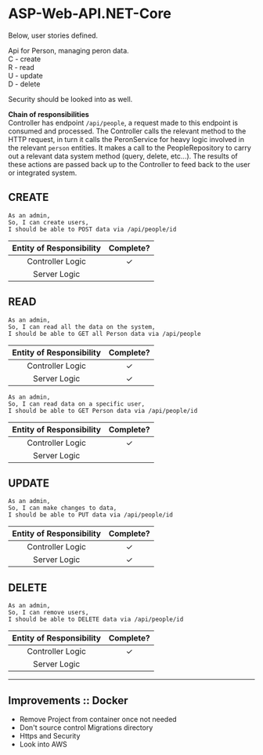 ﻿# ASP-Web-API.NET-Core

Below, user stories defined.

Api for Person, managing peron data.  
C - create  
R - read  
U - update  
D - delete  

Security should be looked into as well.

**Chain of responsibilities**  
Controller has endpoint `/api/people`, a request made to this endpoint is 
consumed and processed. The Controller calls the relevant method to the HTTP 
request, in turn it calls the PeronService for heavy logic involved in the 
relevant `person` entities. It makes a call to the PeopleRepository to carry 
out a relevant data system method (query, delete, etc...). The results of these 
actions are passed back up to the Controller to feed back to the user or 
integrated system.

## CREATE

```
As an admin,
So, I can create users,
I should be able to POST data via /api/people/id
```

|Entity of Responsibility|Complete?|
|:----------------------:|:-------:|
|Controller Logic|✓|
|Server Logic||

## READ

```
As an admin,
So, I can read all the data on the system,
I should be able to GET all Person data via /api/people
```

|Entity of Responsibility|Complete?|
|:----------------------:|:-------:|
|Controller Logic|✓|
|Server Logic|✓|

```
As an admin,
So, I can read data on a specific user,
I should be able to GET Person data via /api/people/id
```

|Entity of Responsibility|Complete?|
|:----------------------:|:-------:|
|Controller Logic|✓|
|Server Logic||

## UPDATE

```
As an admin,
So, I can make changes to data,
I should be able to PUT data via /api/people/id
```

|Entity of Responsibility|Complete?|
|:----------------------:|:-------:|
|Controller Logic|✓|
|Server Logic|✓|

## DELETE

```
As an admin,
So, I can remove users,
I should be able to DELETE data via /api/people/id
```

|Entity of Responsibility|Complete?|
|:----------------------:|:-------:|
|Controller Logic|✓|
|Server Logic||

---

## Improvements :: Docker

- Remove Project from container once not needed
- Don't source control Migrations directory
- Https and Security
- Look into AWS